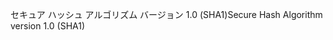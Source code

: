 <span data-ttu-id="17da9-101">セキュア ハッシュ アルゴリズム バージョン 1.0 (SHA1)</span><span class="sxs-lookup"><span data-stu-id="17da9-101">Secure Hash Algorithm version 1.0 (SHA1)</span></span>